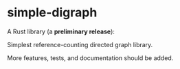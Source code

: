 # simple-digraph

A Rust library (a **preliminary release**):

Simplest reference-counting directed graph library.

More features, tests, and documentation should be added.
